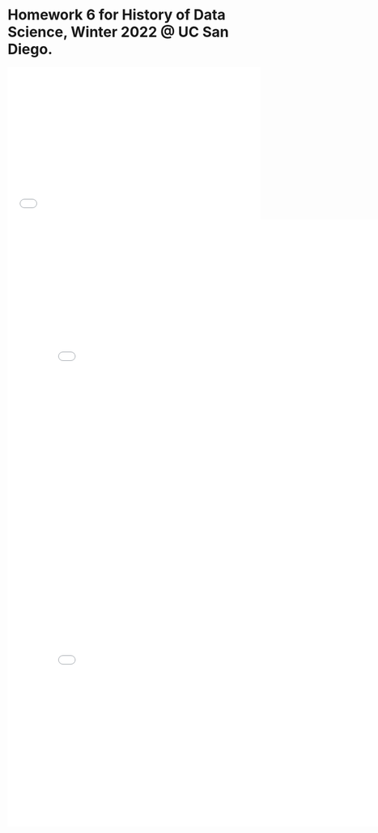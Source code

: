 # Homework 6 for History of Data Science, Winter 2022 @ UC San Diego.

<iframe src='../snow_map.html' width=500 height=300 frameBorder=0></iframe>
<iframe src='../ploty-galton_fig.html' width=800 height=600 frameBorder=0></iframe>
<iframe src='../ploty-france_fig.html' width=800 height=600 frameBorder=0></iframe>
